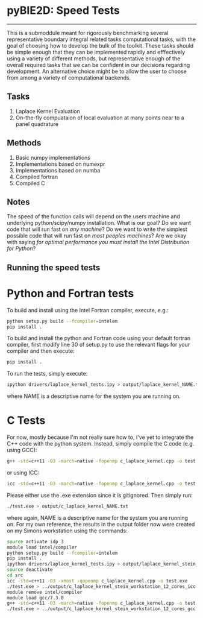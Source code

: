 # pyBIE2D: Speed Tests
 ---
This is a submoddule meant for rigorously benchmarking several representative boundary integral related tasks computational tasks, with the goal of choosing how to develop the bulk of the toolkit. These tasks should be simple enough that they can be implemented rapidly and efffectively using a variety of different methods, but representative enough of the overall required tasks that we can be confident in our decisions regarding development. An alternative choice might be to allow the user to choose from among a variety of computational backends.

## Tasks

1. Laplace Kernel Evaluation
2. On-the-fly compuataion of local evaluation at many points near to a panel quadrature

## Methods

1. Basic numpy implementations
2. Implementations based on numexpr
3. Implementations based on numba
4. Compiled fortran
5. Compiled C

## Notes

The speed of the function calls will depend on the users machine and underlying python/scipy/numpy installation. What is our goal? Do we want code that will run fast on *any machine*?  Do we want to write the simplest possible code that will run fast on *most peoples machines*?  Are we okay with saying *for optimal performance you must install the Intel Distribution for Python*?

## Running the speed tests

# Python and Fortran tests
To build and install using the Intel Fortran compiler, execute, e.g.:
```bash
python setup.py build --fcompiler=intelem
pip install .
```

To build and install the python and Fortran code using your default fortran compiler, first modify line 30 of setup.py to use the relevant flags for your compiler and then execute:
```bash
pip install .
```

To run the tests, simply execute:
```bash
ipython drivers/laplace_kernel_tests.ipy > output/laplace_kernel_NAME.txt
```
where NAME is a descriptive name for the system you are running on.

# C Tests
For now, mostly because I'm not really sure how to, I've yet to integrate the C++ code with the python system. Instead, simply compile the C code (e.g. using GCC):
```bash
g++ -std=c++11 -O3 -march=native -fopenmp c_laplace_kernel.cpp -o test.exe -lm
```
or using ICC:
```bash
icc -std=c++11 -O3 -march=native -fopenmp c_laplace_kernel.cpp -o test.exe -lm
```
Please either use the .exe extension since it is gitignored. Then simply run:
```bash
./test.exe > output/c_laplace_kernel_NAME.txt
```
where again, NAME is a descriptive name for the system you are running on.  For my own reference, the results in the output folder now were created on my Simons workstation using the commands:
```bash
source activate idp_3
module load intel/compiler
python setup.py build --fcompiler=intelem
pip install .
ipython drivers/laplace_kernel_tests.ipy > output/laplace_kernel_stein_workstation_12_cores_intel_numpy.txt
source deactivate
cd src
icc -std=c++11 -O3 -xHost -qopenmp c_laplace_kernel.cpp -o test.exe
./test.exe > ../output/c_laplace_kernel_stein_workstation_12_cores_icc.txt
module remove intel/compiler
module load gcc/7.3.0
g++ -std=c++11 -O3 -march=native -fopenmp c_laplace_kernel.cpp -o test.exe
./test.exe > ../output/c_laplace_kernel_stein_workstation_12_cores_gcc.txt
```


